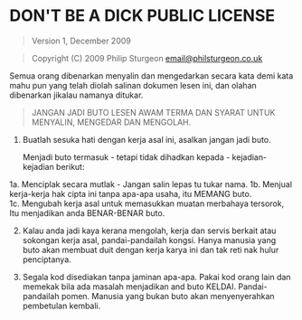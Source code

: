 # DON'T BE A DICK PUBLIC LICENSE

> Version 1, December 2009

> Copyright (C) 2009 Philip Sturgeon <email@philsturgeon.co.uk>

  Semua orang dibenarkan menyalin dan mengedarkan secara kata demi kata
  mahu pun yang telah diolah salinan dokumen lesen ini, dan olahan dibenarkan 
  jikalau namanya ditukar.

> JANGAN JADI BUTO LESEN AWAM
> TERMA DAN SYARAT UNTUK MENYALIN, MENGEDAR DAN MENGOLAH.

1. Buatlah sesuka hati dengan kerja asal ini, asalkan jangan jadi buto.

    Menjadi buto termasuk - tetapi tidak dihadkan kepada - kejadian-kejadian berikut:

 1a. Menciplak secara mutlak - Jangan salin lepas tu tukar nama.
 1b. Menjual kerja-kerja hak cipta ini tanpa apa-apa usaha, itu MEMANG buto.  
 1c. Mengubah kerja asal untuk  memasukkan muatan merbahaya tersorok, Itu menjadikan anda BENAR-BENAR buto.

2. Kalau anda jadi kaya kerana mengolah, kerja dan servis berkait atau sokongan kerja asal,
pandai-pandailah kongsi. Hanya manusia yang buto akan membuat duit dengan kerja karya ini dan 
tak reti nak hulur penciptanya.

3. Segala kod disediakan tanpa jaminan apa-apa.  Pakai kod orang lain dan memekak bila ada masalah menjadikan
and buto KELDAI.  Pandai-pandailah pomen.  Manusia yang bukan buto akan menyenyerahkan pembetulan kembali.